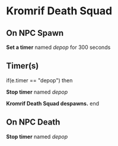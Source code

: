 # Kromrif Death Squad


## On NPC Spawn

**Set a timer** named *depop* for 300 seconds


## Timer(s)

if(e.timer == "depop") then


**Stop timer** named *depop*


**Kromrif Death Squad despawns.**
end



## On NPC Death

**Stop timer** named *depop*